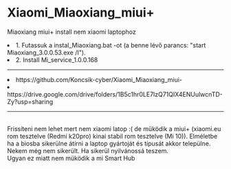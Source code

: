 # Xiaomi_Miaoxiang_miui+
Miaoxiang miui+ install nem xiaomi laptophoz

<li>1. Futassuk a  instal_Miaoxiang.bat -ot (a benne lévő parancs: "start Miaoxiang_3.0.0.53.exe /I").
<li>2. Install Mi_service_1.0.0.168
<hr>
<li>https://github.com/Koncsik-cyber/Xiaomi_Miaoxiang_miui-
<li>https://drive.google.com/drive/folders/1B5c1hr0LE7lzQ71QIX4ENUulwcnTD-Zy?usp=sharing
<hr>
<br> Frissíteni nem lehet mert nem xiaomi latop  :( de müködik a miui+ (xiaomi.eu rom tesztelve (Redmi k20pro) kinai stabil rom tesztelve (Mi 10)). 
Elméletbe ha a biosba sikerülne átírni a laptop gyártoját és típusát akkor települne. Nekem még nem sikerült. Ha sikerül nyilvánossá teszem.
<br> Ugyan ez miatt nem müködik a mi Smart Hub
